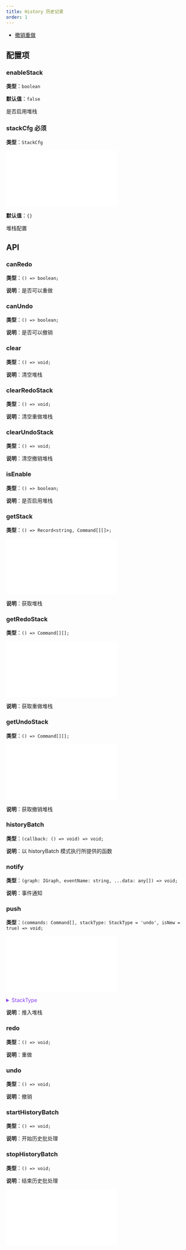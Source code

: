 ```yaml
---
title: History 历史记录
order: 1
---
```


- [撤销重做](/examples/tool/history/#history)

## 配置项

### enableStack

**类型**：`boolean`

**默认值**：`false`

是否启用堆栈

### stackCfg <Badge type="error">必须</Badge>

**类型**：`StackCfg`

<embed src="../../common/StackCfg.zh.md"></embed>

**默认值**：`{}`

堆栈配置

## API

### canRedo

**类型**：`() => boolean;`

**说明**：是否可以重做

### canUndo

**类型**：`() => boolean;`

**说明**：是否可以撤销

### clear

**类型**：`() => void;`

**说明**：清空堆栈

### clearRedoStack

**类型**：`() => void;`

**说明**：清空重做堆栈

### clearUndoStack

**类型**：`() => void;`

**说明**：清空撤销堆栈

### isEnable

**类型**：`() => boolean;`

**说明**：是否启用堆栈

### getStack

**类型**：`() => Record<string, Command[][]>;`

<embed src="../../common/PluginHistoryCommand.zh.md"></embed>

**说明**：获取堆栈

### getRedoStack

**类型**：`() => Command[][];`

<embed src="../../common/PluginHistoryCommand.zh.md"></embed>

**说明**：获取重做堆栈

### getUndoStack

**类型**：`() => Command[][];`

<embed src="../../common/PluginHistoryCommand.zh.md"></embed>

**说明**：获取撤销堆栈

### historyBatch

**类型**：`(callback: () => void) => void;`

**说明**：以 historyBatch 模式执行所提供的函数

### notify

**类型**：`(graph: IGraph, eventName: string, ...data: any[]) => void;`

**说明**：事件通知

### push

**类型**：`(commands: Command[], stackType: StackType = 'undo', isNew = true) => void;`

<embed src="../../common/PluginHistoryCommand.zh.md"></embed>

<details>
  <summary style="color: #873bf4; cursor: pointer;">
    StackType
  </summary>

```ts
type StackType = 'redo' | 'undo';
```

</details>

**说明**：推入堆栈

### redo

**类型**：`() => void;`

**说明**：重做

### undo

**类型**：`() => void;`

**说明**：撤销

### startHistoryBatch

**类型**：`() => void;`

**说明**：开始历史批处理

### stopHistoryBatch

**类型**：`() => void;`

**说明**：结束历史批处理

<embed src="../../common/PluginAPIDestroy.zh.md"></embed>
